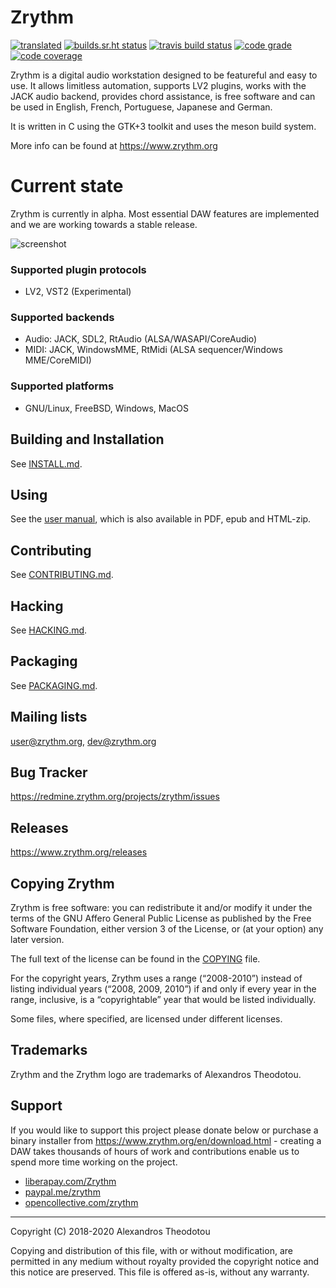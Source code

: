 Zrythm
======

[![translated](https://hosted.weblate.org/widgets/zrythm/-/svg-badge.svg "Translation Status")](https://hosted.weblate.org/engage/zrythm/?utm_source=widget)
[![builds.sr.ht status](https://builds.sr.ht/~alextee/zrythm.svg)](https://builds.sr.ht/~alextee/zrythm?)
[![travis build status](https://img.shields.io/travis/zrythm/zrythm?label=travis%20build)](https://travis-ci.org/zrythm/zrythm)
[![code grade](https://img.shields.io/codacy/grade/c16bdc22f6ae4e539aa6417274e71d17)](https://www.codacy.com/manual/alex-tee/zrythm)
[![code coverage](https://img.shields.io/coveralls/github/zrythm/zrythm)](https://coveralls.io/github/zrythm/zrythm)

Zrythm is a digital audio workstation designed to be
featureful and easy to use. It allows limitless
automation, supports LV2 plugins, works with the JACK
audio backend, provides chord assistance, is free
software and can be used in English, French,
Portuguese, Japanese and German.

It is written in C using the GTK+3 toolkit and uses
the meson build system.

More info can be found at https://www.zrythm.org

# Current state

Zrythm is currently in alpha. Most essential
DAW features are implemented and we are working
towards a stable release.

![screenshot](https://www.zrythm.org/static/images/apr-10-2020.png)

### Supported plugin protocols
- LV2, VST2 (Experimental)

### Supported backends
- Audio: JACK, SDL2, RtAudio (ALSA/WASAPI/CoreAudio)
- MIDI: JACK, WindowsMME, RtMidi (ALSA sequencer/Windows MME/CoreMIDI)

### Supported platforms
- GNU/Linux, FreeBSD, Windows, MacOS

## Building and Installation
See [INSTALL.md](INSTALL.md).

## Using
See the
[user manual](http://manual.zrythm.org/), which is
also available in PDF, epub and HTML-zip.

## Contributing
See [CONTRIBUTING.md](CONTRIBUTING.md).

## Hacking
See [HACKING.md](HACKING.md).

## Packaging
See [PACKAGING.md](PACKAGING.md).

## Mailing lists
[user@zrythm.org](https://lists.zrythm.org/lists/listinfo/user), [dev@zrythm.org](https://lists.zrythm.org/lists/listinfo/dev)

## Bug Tracker
<https://redmine.zrythm.org/projects/zrythm/issues>

## Releases
<https://www.zrythm.org/releases>

## Copying Zrythm
Zrythm is free software: you can redistribute it and/or modify
it under the terms of the GNU Affero General Public License as
published by the Free Software Foundation, either version 3 of the
License, or (at your option) any later version.

The full text of the license can be found in the
[COPYING](COPYING) file.

For the copyright years, Zrythm uses a range (“2008-2010”) instead of
listing individual years (“2008, 2009, 2010”) if and only if every year
in the range, inclusive, is a “copyrightable” year that would be listed
individually.

Some files, where specified, are licensed under
different licenses.

## Trademarks

Zrythm and the Zrythm logo are trademarks of Alexandros Theodotou.

## Support
If you would like to support this project please
donate below or purchase a binary installer from
<https://www.zrythm.org/en/download.html> - creating a DAW
takes thousands of hours of work and contributions
enable us to spend more time working on the project.

- [liberapay.com/Zrythm](https://liberapay.com/Zrythm)
- [paypal.me/zrythm](https://paypal.me/zrythm)
- [opencollective.com/zrythm](https://opencollective.com/zrythm)

----

Copyright (C) 2018-2020 Alexandros Theodotou

Copying and distribution of this file, with or without modification,
are permitted in any medium without royalty provided the copyright
notice and this notice are preserved.  This file is offered as-is,
without any warranty.
